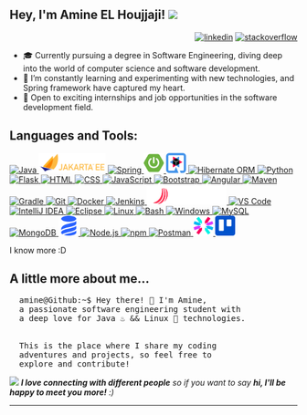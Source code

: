## Hey, I'm Amine EL Houjjaji!  <img src="https://media0.giphy.com/media/v1.Y2lkPTc5MGI3NjExNnZ6bGpzbGJjbmV2dzhrM3ljZWtuMG81ajN3Y2xldDd0OWdkemlndCZlcD12MV9pbnRlcm5hbF9naWZfYnlfaWQmY3Q9cw/20O0nOHdehJhIQ5GGN/giphy.webp" width="30">

<div align="right">
  <a href='https://linkedin.com/in/amine-el-houjjaji'><img alt="linkedin" src="https://skillicons.dev/icons?i=linkedin" height='30px'/></a>
  <a href='https://stackoverflow.com/users/23458830/0xamine'><img alt="stackoverflow" src="https://skillicons.dev/icons?i=stackoverflow" height='30px'/></a>
</div>

- 🎓 Currently pursuing a degree in Software Engineering, diving deep into the world of computer science and software development.
- 🌱 I’m constantly learning and experimenting with new technologies, and Spring framework have captured my heart.
- 💼 Open to exciting internships and job opportunities in the software development field.


## Languages and Tools:

<a href="https://www.oracle.com/java/" target="_blank"> <img src="https://skillicons.dev/icons?i=java" alt="Java" width="35px" /> </a>
<a href="https://jakarta.ee/" target="_blank"> <img src="./images/skills/jakarta-ee.svg" alt="Jakarta EE" height="35px" /> </a>
<a href="https://spring.io/projects/spring-framework" target="_blank"> <img src="https://skillicons.dev/icons?i=spring" alt="Spring" width="35px" /> </a>
<a href="https://spring.io/projects/spring-boot" target="_blank"> <img src="./images/skills/springboot.svg" alt="Spring Boot" width="35px" /> </a>
<a href="https://quarkus.io/" target="_blank"> <img src="./images/skills/quarkus.svg" alt="Quarkus" width="35px" /> </a>
<a href="https://hibernate.org/" target="_blank"> <img src="https://skillicons.dev/icons?i=hibernate" alt="Hibernate ORM" width="35px" /> </a>
<a href="https://www.python.org/" target="_blank"> <img src="https://skillicons.dev/icons?i=python" alt="Python" width="35px" /> </a>
<a href="https://flask.palletsprojects.com/" target="_blank"> <img src="https://skillicons.dev/icons?i=flask" alt="Flask" width="35px" /> </a>
<a href="https://html.spec.whatwg.org/multipage/" target="_blank"> <img src="https://skillicons.dev/icons?i=html" alt="HTML" width="35px" /> </a>
<a href="https://www.w3.org/Style/CSS/Overview.en.html/" target="_blank"> <img src="https://skillicons.dev/icons?i=css" alt="CSS" width="35px" /> </a>
<a href="https://developer.mozilla.org/en-US/docs/Web/JavaScript" target="_blank"> <img src="https://skillicons.dev/icons?i=js" alt="JavaScript" width="35px" /> </a>
<a href="https://getbootstrap.com/" target="_blank"> <img src="https://skillicons.dev/icons?i=bootstrap" alt="Bootstrap" width="35px" /> </a>
<a href="https://angular.io/" target="_blank"> <img src="https://skillicons.dev/icons?i=angular" alt="Angular" width="35px" /> </a>
<a href="https://maven.apache.org/" target="_blank"> <img src="https://skillicons.dev/icons?i=maven" alt="Maven" width="35px" /> </a>
<a href="https://gradle.org/" target="_blank"> <img src="https://skillicons.dev/icons?i=gradle" alt="Gradle" width="35px" /> </a>
<a href="https://git-scm.com/" target="_blank"> <img src="https://skillicons.dev/icons?i=git" alt="Git" width="35px" /> </a>
<a href="https://www.docker.com/" target="_blank"> <img src="https://skillicons.dev/icons?i=docker" alt="Docker" width="35px" /> </a>
<a href="https://www.jenkins.io/" target="_blank"> <img src="https://skillicons.dev/icons?i=jenkins" alt="Jenkins" width="35px" /> </a>
<a href="https://www.sonarsource.com/" target="_blank"> <img src="./images/skills/sonar-logo-horizontal-dark-bg.svg" alt="SonarQube" height="35px" /> </a>
<a href="https://code.visualstudio.com/" target="_blank"> <img src="https://skillicons.dev/icons?i=vscode" alt="VS Code" width="35px" /> </a>
<a href="https://www.jetbrains.com/idea/" target="_blank"> <img src="https://skillicons.dev/icons?i=idea" alt="IntelliJ IDEA" width="35px" /> </a>
<a href="https://www.eclipse.org/" target="_blank"> <img src="https://skillicons.dev/icons?i=eclipse" alt="Eclipse" width="35px" /> </a>
<a href="https://www.linux.org/" target="_blank"> <img src="https://skillicons.dev/icons?i=linux" alt="Linux" width="35px" /> </a>
<a href="https://www.gnu.org/software/bash/" target="_blank"> <img src="https://skillicons.dev/icons?i=bash" alt="Bash" width="35px" /> </a>
<a href="https://www.microsoft.com/windows" target="_blank"> <img src="https://skillicons.dev/icons?i=windows" alt="Windows" width="35px" /> </a>
<a href="https://www.mysql.com/" target="_blank"> <img src="https://skillicons.dev/icons?i=mysql" alt="MySQL" width="35px" /> </a>
<a href="https://www.mongodb.com/" target="_blank"> <img src="https://skillicons.dev/icons?i=mongodb" alt="MongoDB" width="35px" /> </a>
<a href="https://www.liquibase.org/" target="_blank"> <img src="./images/skills/liquibase.svg" alt="Liquibase" width="35px" /> </a>
<a href="https://nodejs.org/" target="_blank"> <img src="https://skillicons.dev/icons?i=nodejs" alt="Node.js" width="35px" /> </a>
<a href="https://www.npmjs.com/" target="_blank"> <img src="https://skillicons.dev/icons?i=npm" alt="npm" width="35px" /> </a>
<a href="https://www.postman.com/" target="_blank"> <img src="https://skillicons.dev/icons?i=postman" alt="Postman" width="35px" /> </a>
<a href="https://jwt.io/" target="_blank"> <img src="./images/skills/jwt.svg" alt="JWT" width="35px" /> </a>
<a href="https://trello.com/" target="_blank"> <img src="./images/skills/trello.svg" alt="Trello" width="35px" /> </a>

<!-- <a href="https://www.phpmyadmin.net/" target="_blank"> <img src="https://skillicons.dev/icons?i=php" alt="phpMyAdmin" width="35px" /> </a> -->
<!-- <a href="https://www.atlassian.com/software/jira" target="_blank"> <img src="https://skillicons.dev/icons?i=jira" alt="Jira" width="35px" /> </a> -->
<!-- <a href="https://junit.org/junit5/" target="_blank"> <img src="https://skillicons.dev/icons?i=java" alt="JUnit" width="35px" /> </a> -->
<!-- <a href="https://site.mockito.org/" target="_blank"> <img src="https://skillicons.dev/icons?i=java" alt="Mockito" width="35px" /> </a> -->

I know more :D


## A little more about me...


<pre>
  amine@Github:~$ Hey there! 👋 I'm Amine,
  a passionate software engineering student with
  a deep love for Java ♨️ && Linux 🐧 technologies.


  This is the place where I share my coding
  adventures and projects, so feel free to
  explore and contribute!
</pre>



<img src="https://media.giphy.com/media/LnQjpWaON8nhr21vNW/giphy.gif" width="60"> <em><b>I love connecting with different people</b> so if you want to say <b>hi, I'll be happy to meet you more!</b> :)</em>

---